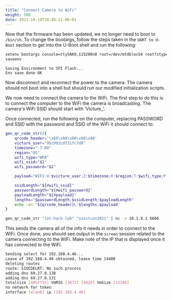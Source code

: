 ```yaml
---
title: "Connect Camera to WiFi"
weight: 500
date: 2021-10-18T20:48:21-06:01
---
```


Now that the firmware has been updated, we no longer need to boot to `/bin/sh`. To change the bootargs, follow the steps taken in the `UART to U-Boot` section to get into the U-Boot shell and run the following:

```sh
setenv bootargs console=ttySAK0,115200n8 root=/dev/mtdblock4 rootfstype=squashfs init=/init mem=64M memsize=64M
saveenv
```
```
Saving Environment to SPI Flash...
Env save done OK
```
Now disconnect and reconnect the power to the camera. The camera should not boot into a shell but should run our modified initialization scripts.

We now need to connect the camera to the WiFi. The first step to do this is to connect the computer to the WiFi the camera is broadcasting. The camera's WiFi SSID should start with 'Victure_'.

Once connected, run the following on the computer, replacing PASSWORD and SSID with the password and SSID of the WiFi it should connect to:
```sh
gen_qr_code_str(){
    qrcode_header='\x68\x00\x00\x00\x80'
    victure_user="95c992cdf31fc7d0"
    timezone="-7.00"
    region="US"
    wifi_type="WPA"
    wifi_ssid="$1"
    wifi_password="$2"

    payload="WIFI:U:$victure_user;Z:$timezone;R:$region;T:$wifi_type;P:\"$wifi_password\";S:$wifi_ssid;"

    ssidLength="${#wifi_ssid}"
    passwordLength="${#wifi_password}"
    payloadLength="${#payload}"
    lengths="$passwordLength;$ssidLength;$payloadLength"
    echo -en "${qrcode_header}L:$lengths;$payload"
}

gen_qr_code_str "iot-hack-lab" "saintcon2021" | nc -v 10.1.8.1 6666
```
This sends the camera all of the info it needs in order to connect to the WiFi. Once done, you should see output in the `screen` session related to the camera connecting to the WiFi. Make note of the IP that is displayed once it has connected to the WiFi.
```sh
Sending select for 192.168.4.46...
Lease of 192.168.4.46 obtained, lease time 14400
deleting routes
route: SIOCDELRT: No such process
adding dns 69.27.0.130
adding dns 69.27.0.131
totalsize [4857755] VmRSS [3672] [4020] VmSize [13104]
no network for token
interface [wlan0] ip [192.168.4.46]
```
